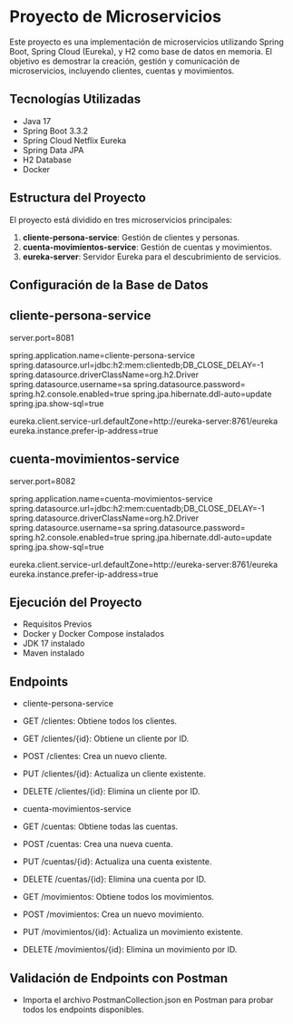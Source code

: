 # Proyecto de Microservicios

Este proyecto es una implementación de microservicios utilizando Spring Boot, Spring Cloud (Eureka), y H2 como base de datos en memoria. El objetivo es demostrar la creación, gestión y comunicación de microservicios, incluyendo clientes, cuentas y movimientos.

## Tecnologías Utilizadas

- Java 17
- Spring Boot 3.3.2
- Spring Cloud Netflix Eureka
- Spring Data JPA
- H2 Database
- Docker

## Estructura del Proyecto

El proyecto está dividido en tres microservicios principales:

1. **cliente-persona-service**: Gestión de clientes y personas.
2. **cuenta-movimientos-service**: Gestión de cuentas y movimientos.
3. **eureka-server**: Servidor Eureka para el descubrimiento de servicios.

## Configuración de la Base de Datos
## cliente-persona-service

server.port=8081

spring.application.name=cliente-persona-service
spring.datasource.url=jdbc:h2:mem:clientedb;DB_CLOSE_DELAY=-1
spring.datasource.driverClassName=org.h2.Driver
spring.datasource.username=sa
spring.datasource.password=
spring.h2.console.enabled=true
spring.jpa.hibernate.ddl-auto=update
spring.jpa.show-sql=true

eureka.client.service-url.defaultZone=http://eureka-server:8761/eureka
eureka.instance.prefer-ip-address=true


## cuenta-movimientos-service

server.port=8082

spring.application.name=cuenta-movimientos-service
spring.datasource.url=jdbc:h2:mem:cuentadb;DB_CLOSE_DELAY=-1
spring.datasource.driverClassName=org.h2.Driver
spring.datasource.username=sa
spring.datasource.password=
spring.h2.console.enabled=true
spring.jpa.hibernate.ddl-auto=update
spring.jpa.show-sql=true

eureka.client.service-url.defaultZone=http://eureka-server:8761/eureka
eureka.instance.prefer-ip-address=true

## Ejecución del Proyecto
- Requisitos Previos
- Docker y Docker Compose instalados
- JDK 17 instalado
- Maven instalado


## Endpoints
- cliente-persona-service

- GET /clientes: Obtiene todos los clientes.
- GET /clientes/{id}: Obtiene un cliente por ID.
- POST /clientes: Crea un nuevo cliente.
- PUT /clientes/{id}: Actualiza un cliente existente.
- DELETE /clientes/{id}: Elimina un cliente por ID.

- cuenta-movimientos-service

- GET /cuentas: Obtiene todas las cuentas.
- POST /cuentas: Crea una nueva cuenta.
- PUT /cuentas/{id}: Actualiza una cuenta existente.
- DELETE /cuentas/{id}: Elimina una cuenta por ID.
- GET /movimientos: Obtiene todos los movimientos.
- POST /movimientos: Crea un nuevo movimiento.
- PUT /movimientos/{id}: Actualiza un movimiento existente.
- DELETE /movimientos/{id}: Elimina un movimiento por ID.

## Validación de Endpoints con Postman
- Importa el archivo PostmanCollection.json en Postman para probar todos los endpoints disponibles.
